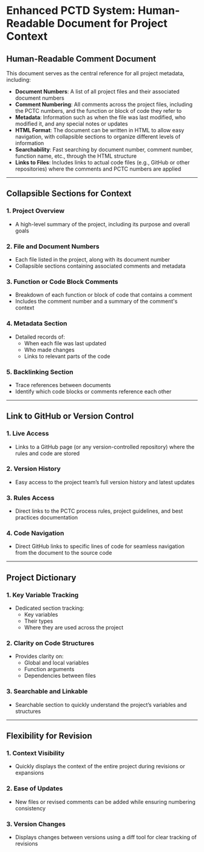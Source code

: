 # Enhanced PCTD System: Human-Readable Document for Project Context

## Human-Readable Comment Document

This document serves as the central reference for all project metadata, including:

- **Document Numbers**: A list of all project files and their associated document numbers
- **Comment Numbering**: All comments across the project files, including the PCTC numbers, and the function or block of code they refer to
- **Metadata**: Information such as when the file was last modified, who modified it, and any special notes or updates
- **HTML Format**: The document can be written in HTML to allow easy navigation, with collapsible sections to organize different levels of information
- **Searchability**: Fast searching by document number, comment number, function name, etc., through the HTML structure
- **Links to Files**: Includes links to actual code files (e.g., GitHub or other repositories) where the comments and PCTC numbers are applied

---

## Collapsible Sections for Context

### 1. Project Overview
- A high-level summary of the project, including its purpose and overall goals

### 2. File and Document Numbers
- Each file listed in the project, along with its document number
- Collapsible sections containing associated comments and metadata

### 3. Function or Code Block Comments
- Breakdown of each function or block of code that contains a comment
- Includes the comment number and a summary of the comment's context

### 4. Metadata Section
- Detailed records of:
  - When each file was last updated
  - Who made changes
  - Links to relevant parts of the code

### 5. Backlinking Section
- Trace references between documents
- Identify which code blocks or comments reference each other

---

## Link to GitHub or Version Control

### 1. Live Access
- Links to a GitHub page (or any version-controlled repository) where the rules and code are stored

### 2. Version History
- Easy access to the project team’s full version history and latest updates

### 3. Rules Access
- Direct links to the PCTC process rules, project guidelines, and best practices documentation

### 4. Code Navigation
- Direct GitHub links to specific lines of code for seamless navigation from the document to the source code

---

## Project Dictionary

### 1. Key Variable Tracking
- Dedicated section tracking:
  - Key variables
  - Their types
  - Where they are used across the project

### 2. Clarity on Code Structures
- Provides clarity on:
  - Global and local variables
  - Function arguments
  - Dependencies between files

### 3. Searchable and Linkable
- Searchable section to quickly understand the project’s variables and structures

---

## Flexibility for Revision

### 1. Context Visibility
- Quickly displays the context of the entire project during revisions or expansions

### 2. Ease of Updates
- New files or revised comments can be added while ensuring numbering consistency

### 3. Version Changes
- Displays changes between versions using a diff tool for clear tracking of revisions
